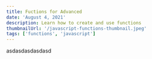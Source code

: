 ```yaml
---
title: Fuctions for Advanced
date: 'August 4, 2021'
description: Learn how to create and use functions
thumbnailUrl: '/javascript-functions-thumbnail.jpeg'
tags: ['functions', 'javascript']
---
```


asdasdasdasdasd
